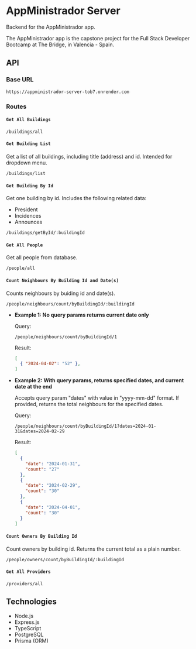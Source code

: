# AppMinistrador Server

Backend for the AppMinistrador app.  

The AppMinistrador app is the capstone project for the Full Stack Developer Bootcamp at The Bridge, in Valencia - Spain.  

## API

### Base URL

```
https://appministrador-server-tob7.onrender.com
```

### Routes

#### `Get All Buildings`

```
/buildings/all
```

#### `Get Building List`

Get a list of all buildings, including title (address) and id. Intended for dropdown menu.

```
/buildings/list
```

#### `Get Building By Id`

Get one building by id. Includes the following related data:
- President
- Incidences
- Announces

```
/buildings/getById/:buildingId
```

#### `Get All People`

Get all people from database.

```
/people/all
```

#### `Count Neighbours By Building Id and Date(s)`

Counts neighbours by buiding id and date(s).

```
/people/neighbours/count/byBuildingId/:buildingId
```

- **Example 1: No query params returns current date only**

  Query:

  ```
  /people/neighbours/count/byBuildingId/1
  ```

  Result:

  ``` json
  [ 
    { "2024-04-02": "52" },
  ]
  ```

- **Example 2: With query params, returns specified dates, and current date at the end**

  Accepts query param "dates" with value in "yyyy-mm-dd" format. If provided, returns the total neighbours for the specified dates.

  Query:

  ```
  /people/neighbours/count/byBuildingId/1?dates=2024-01-31&dates=2024-02-29
  ```

  Result:

  ``` json
  [
    {
      "date": "2024-01-31",
      "count": "27"
    },
    {
      "date": "2024-02-29",
      "count": "30"
    },
    {
      "date": "2024-04-01",
      "count": "30"
    }
  ]
  ```

#### `Count Owners By Building Id`

Count owners by building id. Returns the current total as a plain number.

```
/people/owners/count/byBuildingId/:buildingId
```

#### `Get All Providers`

```
/providers/all
```

## Technologies

- Node.js
- Express.js
- TypeScript
- PostgreSQL
- Prisma (ORM)
